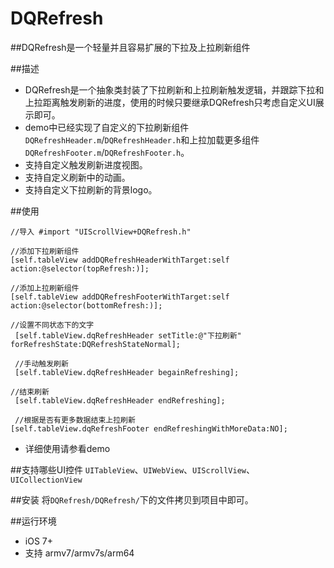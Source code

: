 # DQRefresh

##DQRefresh是一个轻量并且容易扩展的下拉及上拉刷新组件

##描述
- DQRefresh是一个抽象类封装了下拉刷新和上拉刷新触发逻辑，并跟踪下拉和上拉距离触发刷新的进度，使用的时候只要继承DQRefresh只考虑自定义UI展示即可。
- demo中已经实现了自定义的下拉刷新组件`DQRefreshHeader.m`/`DQRefreshHeader.h`和上拉加载更多组件`DQRefreshFooter.m`/`DQRefreshFooter.h`。
- 支持自定义触发刷新进度视图。
- 支持自定义刷新中的动画。
- 支持自定义下拉刷新的背景logo。

##使用

```objc
//导入 #import "UIScrollView+DQRefresh.h"

//添加下拉刷新组件
[self.tableView addDQRefreshHeaderWithTarget:self action:@selector(topRefresh:)];

//添加上拉刷新组件
[self.tableView addDQRefreshFooterWithTarget:self action:@selector(bottomRefresh:)];

//设置不同状态下的文字
 [self.tableView.dqRefreshHeader setTitle:@"下拉刷新" forRefreshState:DQRefreshStateNormal];
 
 //手动触发刷新
 [self.tableView.dqRefreshHeader begainRefreshing];

//结束刷新
 [self.tableView.dqRefreshHeader endRefreshing];
 
 //根据是否有更多数据结束上拉刷新
[self.tableView.dqRefreshFooter endRefreshingWithMoreData:NO];

```
- 详细使用请参看demo

##支持哪些UI控件
`UITableView`、`UIWebView`、`UIScrollView`、`UICollectionView`

##安装
将`DQRefresh/DQRefresh/`下的文件拷贝到项目中即可。

##运行环境

- iOS 7+
- 支持 armv7/armv7s/arm64
